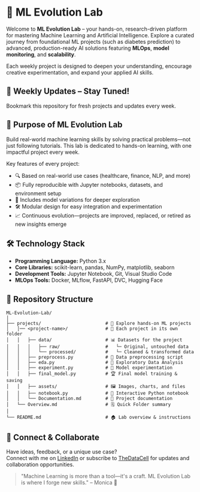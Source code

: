 # 🧠 ML Evolution Lab

Welcome to **ML Evolution Lab** – your hands-on, research-driven platform for mastering Machine Learning and Artificial Intelligence. Explore a curated journey from foundational ML projects (such as diabetes prediction) to advanced, production-ready AI solutions featuring **MLOps**, **model monitoring**, and **scalability**.

Each weekly project is designed to deepen your understanding, encourage creative experimentation, and expand your applied AI skills.

## 🚀 Weekly Updates – Stay Tuned!

Bookmark this repository for fresh projects and updates every week.

## 🌱 Purpose of ML Evolution Lab

Build real-world machine learning skills by solving practical problems—not just following tutorials. This lab is dedicated to hands-on learning, with one impactful project every week.

Key features of every project:
- 🔍 Based on real-world use cases (healthcare, finance, NLP, and more)
- 📦 Fully reproducible with Jupyter notebooks, datasets, and environment setup
- 🧪 Includes model variations for deeper exploration
- 🛠️ Modular design for easy integration and experimentation
- 📈 Continuous evolution—projects are improved, replaced, or retired as new insights emerge

## 🛠️ Technology Stack

- **Programming Language:** Python 3.x
- **Core Libraries:** scikit-learn, pandas, NumPy, matplotlib, seaborn
- **Development Tools:** Jupyter Notebook, Git, Visual Studio Code
- **MLOps Tools:** Docker, MLflow, FastAPI, DVC, Hugging Face

## 📁 Repository Structure
```
ML-Evolution-Lab/
│
├── projects/                        # 🚧 Explore hands-on ML projects
│   │── <project-name>/              # 📁 Each project in its own folder
│   │   ├── data/                    # 📊 Datasets for the project
│   │   │   ├── raw/                 #   └─ Original, untouched data
│   │   │   └── processed/           #   └─ Cleaned & transformed data
│   │   ├── preprocess.py            # 🧹 Data preprocessing script
│   │   ├── eda.py                   # 🔎 Exploratory Data Analysis
│   │   ├── experiment.py            # 🧪 Model experimentation
│   │   ├── final_model.py           # 🏆 Final model training & saving
│   │   ├── assets/                  # 🖼️ Images, charts, and files
│   │   ├── notebook.py              # 📓 Interactive Python notebook
│   │   └── Documentation.md         # 📖 Project documentation
│   └── Overview.md                  # 🗒️ Quick Folder summary
│
└── README.md                        # 🏠 Lab overview & instructions
```

## 💌 Connect & Collaborate

Have ideas, feedback, or a unique use case?  
Connect with me on [LinkedIn](https://www.linkedin.com/in/monica-ashokkumar/) or subscribe to [TheDataCell](https://thedatacell.substack.com/) for updates and collaboration opportunities.

> "Machine Learning is more than a tool—it's a craft. ML Evolution Lab is where I forge new skills." – Monica 💙

